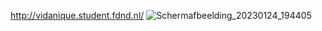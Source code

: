 http://vidanique.student.fdnd.nl/
![Schermafbeelding_20230124_194405](https://user-images.githubusercontent.com/112856683/214381351-ae5babf8-cd46-4349-8b16-186566ad97d3.png)
